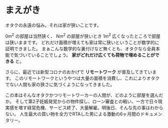 # まえがき

オタクの永遠の悩み。それは家が狭いことです。

$0 m^2$ の部屋は当然狭く、 $N m^2$ の部屋が狭いとき $1 m^2$ 広くなったところで部屋は狭いままです。
どれだけ面積が増えても家は常に狭いということが数学的に証明できました。
まぁこんな数学的な裏付けなど無くとも、オタクなら全員本能で気づいていることでしょう。
**家がどれだけ広くても荷物で埋めることができる** と。

さらに、最近では新型コロナのおかげで **リモートワーク** が普及してきています。
このリモートワークというやつは大量の面積を消費し、これによりオタクでない人間も家の狭さに気づくようになってきました。

この本はそんなオタクかつリモートワーカーの人間が、どのように部屋を選んだか。
そして第2子妊娠発覚からの物件探し、ローン審査との戦い、一方で日々現実感を増す経営危機、サービス終了、大量解雇。明後日、そんな先の事はわからない。
人生最大の買い物を全力でRTAした男による激動の6ヶ月間のドキュメンタリー。
